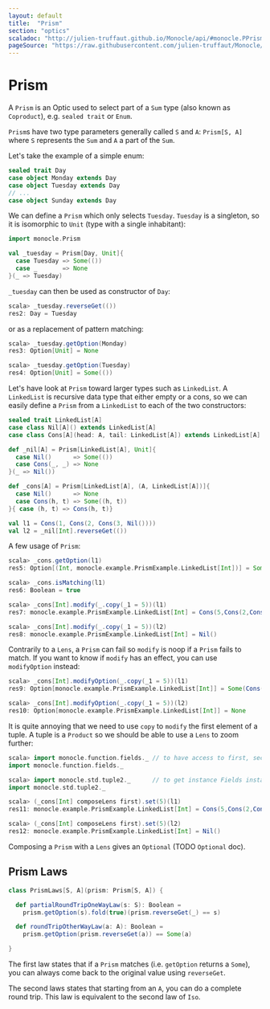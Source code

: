 ```yaml
---
layout: default
title:  "Prism"
section: "optics"
scaladoc: "http://julien-truffaut.github.io/Monocle/api/#monocle.PPrism"
pageSource: "https://raw.githubusercontent.com/julien-truffaut/Monocle/master/docs/src/main/tut/prism.md"
---
```

# Prism

A `Prism` is an Optic used to select part of a `Sum` type (also known as `Coproduct`), e.g. `sealed trait` or `Enum`.

`Prism`s have two type parameters generally called `S` and `A`: `Prism[S, A]` where `S` represents the `Sum` and `A` a part of the `Sum`.

Let's take the example of a simple enum:

```scala
sealed trait Day
case object Monday extends Day
case object Tuesday extends Day
// ...
case object Sunday extends Day
```

We can define a `Prism` which only selects `Tuesday`.
`Tuesday` is a singleton, so it is isomorphic to `Unit` (type with a single inhabitant):

```scala
import monocle.Prism

val _tuesday = Prism[Day, Unit]{
  case Tuesday => Some(())
  case _       => None
}(_ => Tuesday)
```

`_tuesday` can then be used as constructor of `Day`:

```scala
scala> _tuesday.reverseGet(())
res2: Day = Tuesday
```

or as a replacement of pattern matching:

```scala
scala> _tuesday.getOption(Monday)
res3: Option[Unit] = None

scala> _tuesday.getOption(Tuesday)
res4: Option[Unit] = Some(())
```

Let's have look at `Prism` toward larger types such as `LinkedList`.
A `LinkedList` is recursive data type that either empty or a cons, so we can easily define a `Prism` from a `LinkedList`
to each of the two constructors:

```scala
sealed trait LinkedList[A]
case class Nil[A]() extends LinkedList[A]
case class Cons[A](head: A, tail: LinkedList[A]) extends LinkedList[A]

def _nil[A] = Prism[LinkedList[A], Unit]{
  case Nil()      => Some(())
  case Cons(_, _) => None
}(_ => Nil())

def _cons[A] = Prism[LinkedList[A], (A, LinkedList[A])]{
  case Nil()      => None
  case Cons(h, t) => Some((h, t))
}{ case (h, t) => Cons(h, t)}
```




```scala
val l1 = Cons(1, Cons(2, Cons(3, Nil())))
val l2 = _nil[Int].reverseGet(())
```

A few usage of `Prism`:

```scala
scala> _cons.getOption(l1)
res5: Option[(Int, monocle.example.PrismExample.LinkedList[Int])] = Some((1,Cons(2,Cons(3,Nil()))))

scala> _cons.isMatching(l1)
res6: Boolean = true

scala> _cons[Int].modify(_.copy(_1 = 5))(l1)
res7: monocle.example.PrismExample.LinkedList[Int] = Cons(5,Cons(2,Cons(3,Nil())))

scala> _cons[Int].modify(_.copy(_1 = 5))(l2)
res8: monocle.example.PrismExample.LinkedList[Int] = Nil()
```

Contrarily to a `Lens`, a `Prism` can fail so `modify` is noop if a `Prism` fails to match. If you want to know if `modify`
has an effect, you can use `modifyOption` instead:

```scala
scala> _cons[Int].modifyOption(_.copy(_1 = 5))(l1)
res9: Option[monocle.example.PrismExample.LinkedList[Int]] = Some(Cons(5,Cons(2,Cons(3,Nil()))))

scala> _cons[Int].modifyOption(_.copy(_1 = 5))(l2)
res10: Option[monocle.example.PrismExample.LinkedList[Int]] = None
```

It is quite annoying that we need to use `copy` to `modify` the first element of a tuple. A tuple is a `Product` so we
should be able to use a `Lens` to zoom further:

```scala
scala> import monocle.function.fields._ // to have access to first, second, ...
import monocle.function.fields._

scala> import monocle.std.tuple2._      // to get instance Fields instance for Tuple2
import monocle.std.tuple2._

scala> (_cons[Int] composeLens first).set(5)(l1)
res11: monocle.example.PrismExample.LinkedList[Int] = Cons(5,Cons(2,Cons(3,Nil())))

scala> (_cons[Int] composeLens first).set(5)(l2)
res12: monocle.example.PrismExample.LinkedList[Int] = Nil()
```

Composing a `Prism` with a `Lens` gives an `Optional` (TODO `Optional` doc).

## Prism Laws

```scala
class PrismLaws[S, A](prism: Prism[S, A]) {

  def partialRoundTripOneWayLaw(s: S): Boolean =
    prism.getOption(s).fold(true)(prism.reverseGet(_) == s)

  def roundTripOtherWayLaw(a: A): Boolean =
    prism.getOption(prism.reverseGet(a)) == Some(a)

}
```

The first law states that if a `Prism` matches (i.e. `getOption` returns a `Some`), you can always come back
to the original value using `reverseGet`.

The second laws states that starting from an `A`, you can do a complete round trip. This law is equivalent to the
second law of `Iso`.

